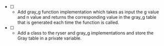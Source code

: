 - [ ] - Add gray_g function implementation which takes as input the g value and n value and returns the corresponding value in the gray_g table that is generated each time the function is called.
- [ ] - Add a class to the ryser and gray_g implementations and store the Gray table in a private variable.